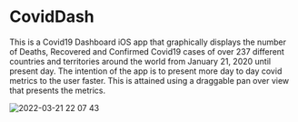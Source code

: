 # CovidDash

This is a Covid19 Dashboard iOS app that graphically displays the number of Deaths, Recovered and Confirmed Covid19 cases of over 237 different countries and territories around the world from January 21, 2020 until present day. The intention of the app is to present more day to day covid metrics to the user faster. This is attained using a draggable pan over view that presents the metrics. 

![2022-03-21 22 07 43](https://user-images.githubusercontent.com/6366030/159412113-d87ac544-af5a-47f5-afff-c5de48a88bc5.gif)
